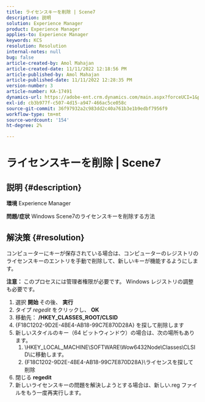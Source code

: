 ```yaml
---
title: ライセンスキーを削除 | Scene7
description: 説明
solution: Experience Manager
product: Experience Manager
applies-to: Experience Manager
keywords: KCS
resolution: Resolution
internal-notes: null
bug: false
article-created-by: Amol Mahajan
article-created-date: 11/11/2022 12:18:56 PM
article-published-by: Amol Mahajan
article-published-date: 11/11/2022 12:28:35 PM
version-number: 3
article-number: KA-17491
dynamics-url: https://adobe-ent.crm.dynamics.com/main.aspx?forceUCI=1&pagetype=entityrecord&etn=knowledgearticle&id=f740c200-bb61-ed11-9562-6045bd0067ea
exl-id: cb3b977f-c507-4d15-a947-466ac5ce058c
source-git-commit: 36f97932a2c983dd2c40a761b3e1b9edbf7956f9
workflow-type: tm+mt
source-wordcount: '154'
ht-degree: 2%

---
```


# ライセンスキーを削除 | Scene7

## 説明 {#description}

<b>環境</b>
Experience Manager


<b>問題/症状</b>
Windows Scene7のライセンスキーを削除する方法


## 解決策 {#resolution}


コンピューターにキーが保存されている場合は、コンピューターのレジストリのライセンスキーのエントリを手動で削除して、新しいキーが機能するようにします。

<b>注意： </b>このプロセスには管理者権限が必要です。 Windows レジストリの調整も必要です。

1. 選択 <b>開始 </b>その後、 <b>実行</b>
2. タイプ *regedit* をクリックし、 <b>OK</b>
3. 移動先： <b>/HKEY_CLASSES_ROOT/CLSID</b>
4. {F18C1202-9D2E-4BE4-AB18-99C7E870D28A} を探して削除します
5. 新しいスタイルのキー（64 ビットウィンドウ）の場合は、次の場所もあります。
   1. \HKEY_LOCAL_MACHINE\SOFTWARE\Wow6432Node\Classes\CLSID\に移動します。
   2. {F18C1202-9D2E-4BE4-AB18-99C7E870D28A}\ライセンスを探して削除
6. 閉じる <b>regedit</b>
7. 新しいライセンスキーの問題を解決しようとする場合は、新しい.reg ファイルをもう一度再実行します。
